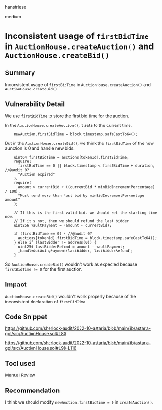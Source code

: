 hansfriese

medium

# Inconsistent usage of `firstBidTime` in `AuctionHouse.createAuction()` and `AuctionHouse.createBid()`

## Summary
Inconsistent usage of `firstBidTime` in `AuctionHouse.createAuction()` and `AuctionHouse.createBid()`

## Vulnerability Detail
We use `firstBidTime` to store the first bid time for the auction.

In the `AuctionHouse.createAuction()`, it sets to the current time.

```solidity
    newAuction.firstBidTime = block.timestamp.safeCastTo64();
```

But in the `AuctionHouse.createBid()`, we think the `firstBidTime` of the new aunction is 0 and handle new bids.

```solidity
    uint64 firstBidTime = auctions[tokenId].firstBidTime;
    require(
      firstBidTime == 0 || block.timestamp < firstBidTime + duration, //@audit 0?
      "Auction expired"
    );
    require(
      amount > currentBid + ((currentBid * minBidIncrementPercentage) / 100),
      "Must send more than last bid by minBidIncrementPercentage amount"
    );

    // If this is the first valid bid, we should set the starting time now.
    // If it's not, then we should refund the last bidder
    uint256 vaultPayment = (amount - currentBid);

    if (firstBidTime == 0) { //@audit 0?
      auctions[tokenId].firstBidTime = block.timestamp.safeCastTo64();
    } else if (lastBidder != address(0)) {
      uint256 lastBidderRefund = amount - vaultPayment;
      _handleOutGoingPayment(lastBidder, lastBidderRefund);
    }
```

So `AuctionHouse.createBid()` wouldn't work as expected because `firstBidTime != 0` for the first auction.

## Impact
`AuctionHouse.createBid()` wouldn't work properly because of the inconsistent declaration of `firstBidTime`.

## Code Snippet
https://github.com/sherlock-audit/2022-10-astaria/blob/main/lib/astaria-gpl/src/AuctionHouse.sol#L80

https://github.com/sherlock-audit/2022-10-astaria/blob/main/lib/astaria-gpl/src/AuctionHouse.sol#L98-L116

## Tool used
Manual Review

## Recommendation
I think we should modify `newAuction.firstBidTime = 0` in `createAuction()`.